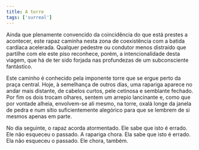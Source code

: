 ```yaml
---
title: A torre
tags: ['surreal']
---
```


Ainda que plenamente convencido da coincidência do que está prestes a acontecer, este rapaz caminha nesta zona de coexistência com a batida cardíaca acelerada. Qualquer pedestre ou condutor menos distraído que partilhe com ele este piso reconhece, porém, a intencionalidade desta viagem, que há de ter sido forjada nas profundezas de um subconsciente fantástico.

Este caminho é conhecido pela imponente torre que se ergue perto da praça central. Hoje, à semelhança de outros dias, uma rapariga aparece no andar mais distante, de cabelos curtos, pele cetinosa e semblante fechado. Por fim os dois trocam olhares, sentem um arrepio lancinante e, como que por vontade alheia, envolvem-se ali mesmo, na torre, oxalá longe da janela de pedra e num sítio suficientemente alegórico para que se lembrem de si mesmos apenas em parte.

No dia seguinte, o rapaz acorda atormentado. Ele sabe que isto é errado. Ele não esqueceu o passado. A rapariga chora. Ela sabe que isto é errado. Ela não esqueceu o passado. Ele chora, também.